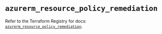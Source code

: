 # `azurerm_resource_policy_remediation`

Refer to the Terraform Registry for docs: [`azurerm_resource_policy_remediation`](https://registry.terraform.io/providers/hashicorp/azurerm/4.24.0/docs/resources/resource_policy_remediation).
